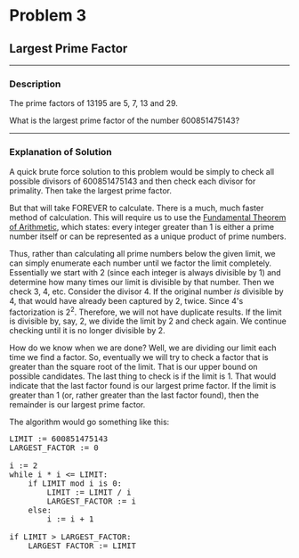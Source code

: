 # Problem 3
## Largest Prime Factor

---

### Description

The prime factors of 13195 are 5, 7, 13 and 29.

What is the largest prime factor of the number 600851475143?

---

### Explanation of Solution

A quick brute force solution to this problem would be simply to check all
possible divisors of 600851475143 and then check each divisor for primality.
Then take the largest prime factor.

But that will take FOREVER to calculate. There is a much, much faster method of
calculation. This will require us to use the [Fundamental Theorem of
Arithmetic](https://en.wikipedia.org/wiki/Fundamental_theorem_of_arithmetic),
which states: every integer greater than 1 is either a prime number itself or
can be represented as a unique product of prime numbers.

Thus, rather than calculating all prime numbers below the given limit, we can
simply enumerate each number until we factor the limit completely. Essentially
we start with 2 (since each integer is always divisible by 1) and determine how
many times our limit is divisible by that number. Then we check 3, 4, etc.
Consider the divisor 4. If the original number *is* divisible by 4, that would
have already been captured by 2, twice. Since 4's factorization is
2<sup>2</sup>. Therefore, we will not have duplicate results. If the limit is
divisible by, say, 2, we divide the limit by 2 and check again. We continue
checking until it is no longer divisible by 2.

How do we know when we are done? Well, we are dividing our limit each time we
find a factor. So, eventually we will try to check a factor that is greater than
the square root of the limit. That is our upper bound on possible candidates.
The last thing to check is if the limit is 1. That would indicate that the last
factor found is our largest prime factor. If the limit is greater than 1 (or,
rather greater than the last factor found), then the remainder is our largest
prime factor.

The algorithm would go something like this:

<pre>
LIMIT := 600851475143
LARGEST_FACTOR := 0

i := 2
while i * i <= LIMIT:
    if LIMIT mod i is 0:
        LIMIT := LIMIT / i
        LARGEST_FACTOR := i
    else:
        i := i + 1

if LIMIT > LARGEST_FACTOR:
    LARGEST_FACTOR := LIMIT
</pre>
